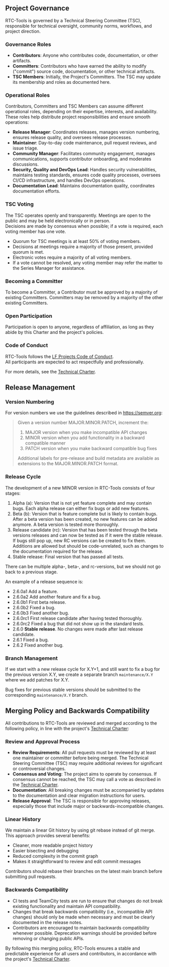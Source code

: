## Project Governance

RTC-Tools is governed by a Technical Steering Committee (TSC), responsible for technical oversight, community norms, workflows, and project direction.  

### Governance Roles

- **Contributors**: Anyone who contributes code, documentation, or other artifacts.
- **Committers**: Contributors who have earned the ability to modify ("commit") source code, documentation, or other technical artifacts.
- **TSC Members**: Initially, the Project's Committers. The TSC may update its membership and roles as documented here.

### Operational Roles

Contributors, Committers and TSC Members can assume different operational roles, depending on their expertise, interests, and availability. These roles help distribute project responsibilities and ensure smooth operations:

- **Release Manager**: Coordinates releases, manages version numbering, ensures release quality, and oversees release processes.
- **Maintainer**: Day-to-day code maintenance, pull request reviews, and issue triage.
- **Community Manager**: Facilitates community engagement, manages communications, supports contributor onboarding, and moderates discussions.
- **Security, Quality and DevOps Lead**: Handles security vulnerabilities, maintains testing standards, ensures code quality processes, oversees CI/CD infrastructure, and handles DevOps operations.
- **Documentation Lead**: Maintains documentation quality, coordinates documentation efforts.

### TSC Voting

The TSC operates openly and transparently. Meetings are open to the public and may be held electronically or in person.  
Decisions are made by consensus when possible; if a vote is required, each voting member has one vote. 
- Quorum for TSC meetings is at least 50% of voting members.
- Decisions at meetings require a majority of those present, provided quorum is met.
- Electronic votes require a majority of all voting members.
- If a vote cannot be resolved, any voting member may refer the matter to the Series Manager for assistance.

### Becoming a Committer

To become a Committer, a Contributor must be approved by a majority of existing Committers. Committers may be removed by a majority of the other existing Committers.

### Open Participation

Participation is open to anyone, regardless of affiliation, as long as they abide by this Charter and the project's policies.

### Code of Conduct

RTC-Tools follows the [LF Projects Code of Conduct](https://lfprojects.org/policies/).  
All participants are expected to act respectfully and professionally.

For more details, see the [Technical Charter](CHARTER.md).

## Release Management

### Version Numbering

For version numbers we use the guidelines described in <https://semver.org>:

> Given a version number MAJOR.MINOR.PATCH, increment the:
> 
> 1. MAJOR version when you make incompatible API changes
> 2. MINOR version when you add functionality in a backward compatible manner
> 3. PATCH version when you make backward compatible bug fixes
> 
> Additional labels for pre-release and build metadata are available
> as extensions to the MAJOR.MINOR.PATCH format.

### Release Cycle

The development of a new MINOR version in RTC-Tools consists of four stages:

1. Alpha (a): Version that is not yet feature complete and may contain bugs.
    Each alpha release can either fix bugs or add new features.
2. Beta (b): Version that is feature complete but is likely to contain bugs.
    After a beta version has been created, no new features can be added anymore.
    A beta version is tested more thoroughly.
3. Release candidate (rc): Version that has been tested through the beta versions releases
    and can now be tested as if it were the stable release.
    If bugs still pop up, new RC versions can be created to fix them.
    Additions are allowed but should be code-unrelated,
    such as changes to the documentation required for the release.
4. Stable release: Final version that has passed all tests.

There can be multiple alpha-, beta-, and rc-versions,
but we should not go back to a previous stage.

An example of a release sequence is:

- 2.6.0a1 Add a feature.
- 2.6.0a2 Add another feature and fix a bug.
- 2.6.0b1 First beta release.
- 2.6.0b2 Fixed a bug.
- 2.6.0b3 Fixed another bug.
- 2.6.0rc1 First release candidate after having tested thoroughly.
- 2.6.0rc2 Fixed a bug that did not show up in the standard tests.
- 2.6.0 **Stable release**.
    No changes were made after last release candidate.
- 2.6.1 Fixed a bug.
- 2.6.2 Fixed another bug.

### Branch Management

If we start with a new release cycle for X.Y+1,
and still want to fix a bug for the previous version X.Y,
we create a separate branch `maintenance/X.Y` where we add patches for X.Y.

Bug fixes for previous stable versions should be submitted to the corresponding `maintenance/X.Y` branch.

## Merging Policy and Backwards Compatibility

All contributions to RTC-Tools are reviewed and merged according to the following policy, in line with the project's [Technical Charter](CHARTER.md):

### Review and Approval Process

- **Review Requirements**: All pull requests must be reviewed by at least one maintainer or committer before being merged. The Technical Steering Committee (TSC) may require additional reviews for significant or controversial changes.
- **Consensus and Voting**: The project aims to operate by consensus. If consensus cannot be reached, the TSC may call a vote as described in the [Technical Charter](CHARTER.md).
- **Documentation**: All breaking changes must be accompanied by updates to the documentation and clear migration instructions for users.
- **Release Approval**: The TSC is responsible for approving releases, especially those that include major or backwards-incompatible changes.

### Linear History

We maintain a linear Git history by using git rebase instead of git merge. This approach provides several benefits:
- Cleaner, more readable project history
- Easier bisecting and debugging
- Reduced complexity in the commit graph
- Makes it straightforward to review and edit commit messages

Contributors should rebase their branches on the latest main branch before submitting pull requests.

### Backwards Compatibility

- CI tests and TeamCity tests are run to ensure that changes do not break existing functionality and maintain API compatibility.
- Changes that break backwards compatibility (i.e., incompatible API changes) should only be made when necessary and must be clearly documented in the release notes.
- Contributors are encouraged to maintain backwards compatibility whenever possible. Deprecation warnings should be provided before removing or changing public APIs.

By following this merging policy, RTC-Tools ensures a stable and predictable experience for all users and contributors, in accordance with the project's [Technical Charter](CHARTER.md).